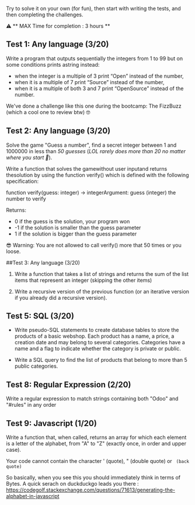 Try to solve it on your own (for fun), then start with writing the tests, and then completing the challenges.


⚠️ ** MAX Time for completion : 3 hours **


## Test 1: Any language (3/20)
Write a program that outputs sequentially the integers from 1 to 99 but on some conditions prints astring instead:

- when the integer is a multiple of 3 print “Open” instead of the number,
- when it is a multiple of 7 print “Source” instead of the number,
- when it is a multiple of both 3 and 7 print “OpenSource” instead of the number.

We've done a challenge like this one during the bootcamp: The FizzBuzz (which a cool one to review btw) 🤓



## Test 2: Any language (3/20)
Solve the game "Guess a number", find a secret integer between 1 and 1000000 in less than *50 guesses* (_LOL rarely does more than 20 no matter where you start 🤣_).

Write a function that solves the gamewithout user inputand returns thesolution by using the function verify() which is defined with the following specification:

function verify(guess: integer) -> integerArgument: guess (integer) the number to verify

Returns:
- 0 if the guess is the solution, your program won
- -1 if the solution is smaller than the guess parameter
- 1 if the solution is bigger than the guess parameter

😎 Warning: You are not allowed to call verify() more that 50 times or you loose.



##Test 3: Any language (3/20)
1. Write a function that takes a list of strings and returns the sum of the list items that represent an integer (skipping the other items)

2. Write a recursive version of the previous function (or an iterative version if you already did a recursive version).



## Test 5: SQL (3/20)
- Write pseudo-SQL statements to create database tables to store the products of a basic webshop. Each product has a name, a price, a creation date and may belong to several categories. Categories have a name and a flag to indicate whether the category is private or public.

- Write a SQL query to find the list of products that belong to more than 5 public categories.



## Test 8: Regular Expression (2/20)
Write a regular expression to match strings containing both "Odoo" and "#rules" in any order



## Test 9: Javascript (1/20)
Write a function that, when called, returns an array for which each element is a letter of the alphabet, from "A" to "Z" (exactly once, in order and upper case).

Your code cannot contain the character ' (quote), " (double quote) or ` (back quote)`

So basically, when you see this you should immediately think in terms of Bytes.
A quick serach on duckduckgo leads you there : https://codegolf.stackexchange.com/questions/71613/generating-the-alphabet-in-javascript
